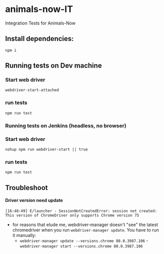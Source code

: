 # animals-now-IT
Integration Tests for Animals-Now

## Install dependencies:
`npm i`

## Running tests on Dev machine
### Start web driver
`webdriver-start-attached`

### run tests
`npm run test`


### Running tests on Jenkins (headless, no browser)
### Start web driver
`nohup npm run webdriver-start || true`

### run tests
`npm run test`


## Troubleshoot
#### Driver version need update
`[16:48:49] E/launcher - SessionNotCreatedError: session not created: This version of ChromeDriver only supports Chrome version 75`
- for reasons that elude me, webdriver-manager doesn't "see" the latest chromedriver when you run `webdriver-manager update`. You have to run it manually:
  - `webdriver-manager update --versions.chrome 80.0.3987.106`
  -`webdriver-manager start --versions.chrome 80.0.3987.106`

